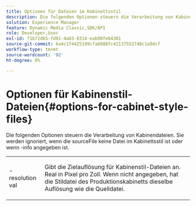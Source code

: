 ```yaml
---
title: Optionen für Dateien im Kabinettsstil
description: Die folgenden Optionen steuern die Verarbeitung von Kabinendateien. Sie werden ignoriert, wenn die sourceFile keine Kabinenstil-Datei ist oder -info angegeben ist.
solution: Experience Manager
feature: Dynamic Media Classic,SDK/API
role: Developer,User
exl-id: f1b72d65-fd91-4a83-8314-eab90fe64301
source-git-commit: 6a4c1f4425199cfa6088fc42137552748c1a9dcf
workflow-type: tm+mt
source-wordcount: '92'
ht-degree: 0%

---
```


# Optionen für Kabinenstil-Dateien{#options-for-cabinet-style-files}

Die folgenden Optionen steuern die Verarbeitung von Kabinendateien. Sie werden ignoriert, wenn die sourceFile keine Datei im Kabinettsstil ist oder wenn -info angegeben ist.

<table id="simpletable_332B78DDEB6540708844AB54AE321F9B"> 
 <tr class="strow"> 
  <td class="stentry"> <p><span class="codeph">-resolution <span class="varname"> val</span></span> </p> </td> 
  <td class="stentry"> <p>Gibt die Zielauflösung für Kabinenstil-Dateien an. Real in Pixel pro Zoll. Wenn nicht angegeben, hat die Stildatei des Produktionskabinetts dieselbe Auflösung wie die Quelldatei. </p></td> 
 </tr> 
</table>
